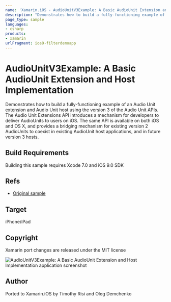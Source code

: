 ```yaml
---
name: 'Xamarin.iOS - AudioUnitV3Example: A Basic AudioUnit Extension and Host Implementation'
description: "Demonstrates how to build a fully-functioning example of an Audio Unit extension and Audio Unit host #ios9"
page_type: sample
languages:
- csharp
products:
- xamarin
urlFragment: ios9-filterdemoapp
---
```

# AudioUnitV3Example: A Basic AudioUnit Extension and Host Implementation

Demonstrates how to build a fully-functioning example of an Audio Unit extension and Audio Unit host using the version 3 of the Audio Unit APIs. The Audio Unit Extensions API introduces a mechanism for developers to deliver AudioUnits to users on iOS. The same API is available on both iOS and OS X, and provides a bridging mechanism for existing version 2 AudioUnits to coexist in existing AudioUnit host applications, and in future version 3 hosts.

## Build Requirements

Building this sample requires Xcode 7.0 and iOS 9.0 SDK

## Refs

* [Original sample](https://developer.apple.com/library/mac/samplecode/AudioUnitV3Example/Introduction/Intro.html#//apple_ref/doc/uid/TP40016185-Intro-DontLinkElementID_2)

## Target
iPhone/iPad

## Copyright

Xamarin port changes are released under the MIT license

![AudioUnitV3Example: A Basic AudioUnit Extension and Host Implementation application screenshot](Screenshots/0.png "AudioUnitV3Example: A Basic AudioUnit Extension and Host Implementation application screenshot")

## Author

Ported to Xamarin.iOS by Timothy Risi and Oleg Demchenko
